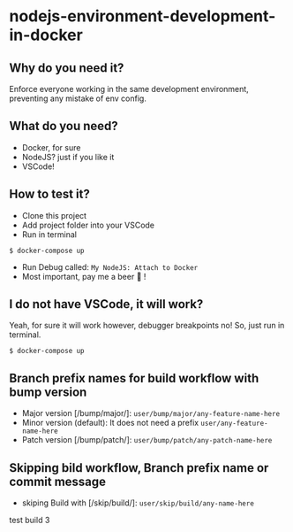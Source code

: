# nodejs-environment-development-in-docker

## Why do you need it?
Enforce everyone working in the same development environment, preventing any mistake of env config.

## What do you need?
 - Docker, for sure
 - NodeJS? just if you like it
 - VSCode!

## How to test it?
 - Clone this project
 - Add project folder into your VSCode
 - Run in terminal
```
$ docker-compose up
```
 - Run Debug called: `My NodeJS: Attach to Docker`
 - Most important, pay me a beer 🍺 !

## I do not have VSCode, it will work?
Yeah, for sure it will work however, debugger breakpoints no!
So, just run in terminal.
```
$ docker-compose up
```

## Branch prefix names for build workflow with bump version
 - Major version [/bump/major/]: `user/bump/major/any-feature-name-here`
 - Minor version (default): It does not need a prefix `user/any-feature-name-here`
 - Patch version [/bump/patch/]: `user/bump/patch/any-patch-name-here`

## Skipping bild workflow, Branch prefix name or commit message
 - skiping Build with [/skip/build/]: `user/skip/build/any-name-here`

test build 3
